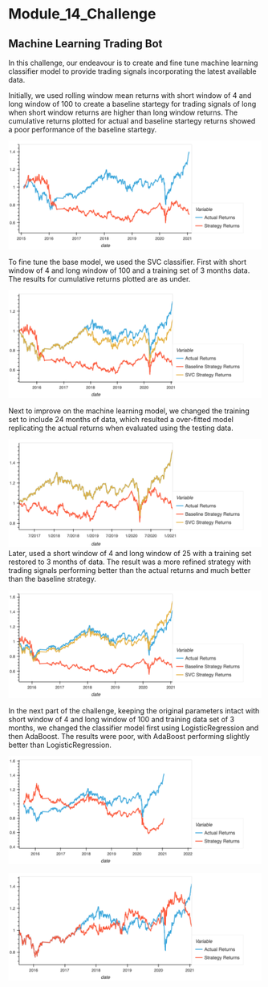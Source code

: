 # Module_14_Challenge

## Machine Learning Trading Bot

In this challenge, our endeavour is to create and fine tune machine learning classifier model to provide trading signals incorporating the latest available data.

Initially, we used rolling window mean returns with short window of 4 and long window of 100 to create a baseline startegy for trading signals of long when short window returns are higher than long window returns. The cumulative returns plotted for actual and baseline startegy returns showed a poor performance of the baseline startegy.

![Actual vs Baseline Strategy](./Actual_vs_Baseline_Strategy_Returns.png)

To fine tune the base model, we used the SVC classifier. First with short window of 4 and long window of 100 and a training set of 3 months data. The results for cumulative returns plotted are as under.

![SVC Strategy Returns](./SVC_Strategy_Returns.png)

Next to improve on the machine learning model, we changed the training set to include 24 months of data, which resulted a over-fitted model replicating the actual returns when evaluated using the testing data. 

![SVC Strategy Returns_1](./Training_Window_24_months.png)
Later, used a short window of 4 and long window of 25 with a training set restored to 3 months of data. The result was a more refined strategy with trading signals performing better than the actual returns and much better than the baseline strategy.

![SVC Strategy Returns_2](./SMA4_SMA25.png)


In the next part of the challenge, keeping the original parameters intact with short window of 4 and long window of 100 and training data set of 3 months, we changed the classifier model first using LogisticRegression and then AdaBoost. The results were poor, with AdaBoost performing slightly better than LogisticRegression.

![SVC Strategy Returns_2](./LogisticRegression.png)

![SVC Strategy Returns_2](./AdaBoost.png)

